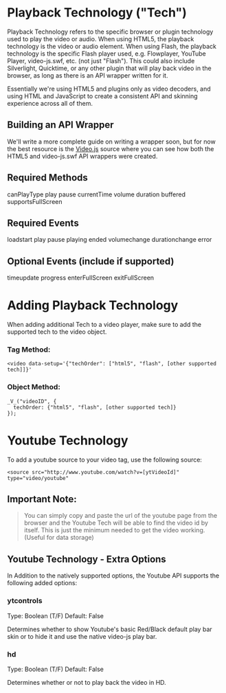 Playback Technology ("Tech")
============================
Playback Technology refers to the specific browser or plugin technology used to play the video or audio. When using HTML5, the playback technology is the video or audio element. When using Flash, the playback technology is the specific Flash player used, e.g. Flowplayer, YouTube Player, video-js.swf, etc. (not just "Flash"). This could also include Silverlight, Quicktime, or any other plugin that will play back video in the browser, as long as there is an API wrapper written for it. 

Essentially we're using HTML5 and plugins only as video decoders, and using HTML and JavaScript to create a consistent API and skinning experience across all of them.

Building an API Wrapper
-----------------------
We'll write a more complete guide on writing a wrapper soon, but for now the best resource is the [Video.js](https://github.com/zencoder/video-js/tree/master/src) source where you can see how both the HTML5 and video-js.swf API wrappers were created.

Required Methods
----------------
canPlayType
play
pause
currentTime
volume
duration
buffered
supportsFullScreen

Required Events
---------------
loadstart
play
pause
playing
ended
volumechange
durationchange
error

Optional Events (include if supported)
--------------------------------------
timeupdate
progress
enterFullScreen
exitFullScreen

Adding Playback Technology
==================
When adding additional Tech to a video player, make sure to add the supported tech to the video object.

### Tag Method: ###
    <video data-setup='{"techOrder": ["html5", "flash", [other supported tech]]}'

### Object Method: ###
    _V_("videoID", {
      techOrder: {"html5", "flash", [other supported tech]}
    });

Youtube Technology
==================
To add a youtube source to your video tag, use the following source:

    <source src="http://www.youtube.com/watch?v=[ytVideoId]" type="video/youtube"

Important Note:
------------------
> You can simply copy and paste the url of the youtube page from the browser and
> the Youtube Tech will be able to find the video id by itself. This is just the
> minimum needed to get the video working. (Useful for data storage)


Youtube Technology - Extra Options
----------------------------------

In Addition to the natively supported options, the Youtube API supports the following
added options:

### ytcontrols ###
Type: Boolean (T/F)
Default: False

Determines whether to show Youtube's basic Red/Black default play bar skin or to hide
it and use the native video-js play bar.

### hd ###
Type: Boolean (T/F)
Default: False

Determines whether or not to play back the video in HD.
